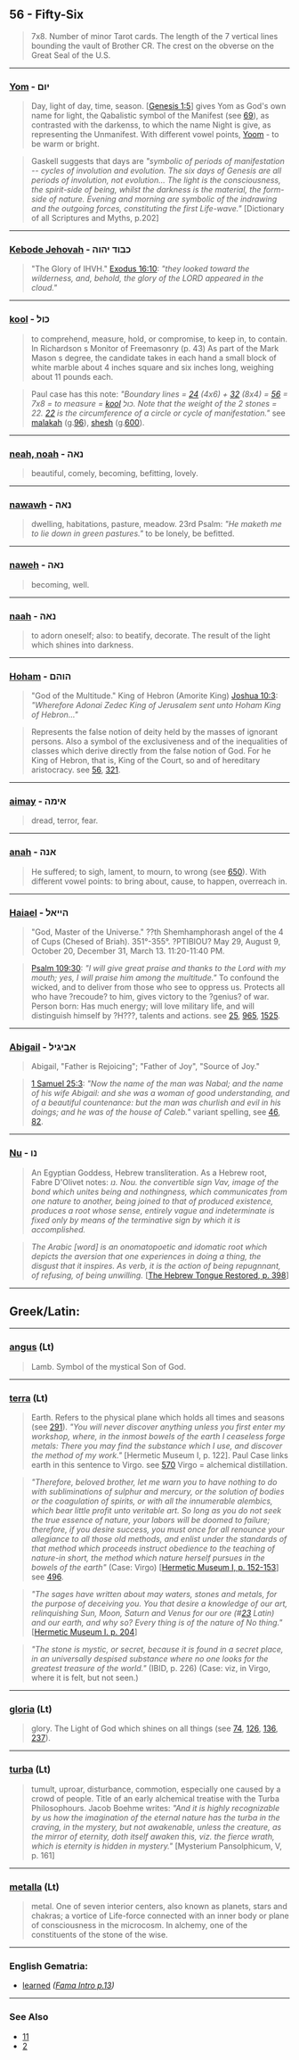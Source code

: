 ## 56 - Fifty-Six
> 7x8. Number of minor Tarot cards. The length of the 7 vertical lines bounding the vault of Brother CR. The crest on the obverse on the Great Seal of the U.S.

---

### [Yom](/keys/IVM) - יום
> Day, light of day, time, season. [[Genesis 1:5](http://biblehub.com/genesis/1-5.htm)] gives Yom as God's own name for light, the Qabalistic symbol of the Manifest (see [69](69)), as contrasted with the darkenss, to which the name Night is give, as representing the Unmanifest. With different vowel points, [Yoom](/keys/IVM) - to be warm or bright.

> Gaskell suggests that days are *"symbolic of periods of manifestation -- cycles of involution and evolution. The six days of Genesis are all periods of involution, not evolution... The light is the consciousness, the spirit-side of being, whilst the darkness is the material, the form-side of nature. Evening and morning are symbolic of the indrawing and the outgoing forces, constituting the first Life-wave."* [Dictionary of all Scriptures and Myths, p.202]

---

### [Kebode Jehovah](/keys/KBVD.IHVH) - כבוד יהוה
> "The Glory of IHVH." [Exodus 16:10](http://biblehub.com/exodus/16-10.htm): *"they looked toward the wilderness, and, behold, the glory of the LORD appeared in the cloud."*

---

### [kool](/keys/KVL) - כול
> to comprehend, measure, hold, or compromise, to keep in, to contain. In Richardson s Monitor of Freemasonry (p. 43) As part of the Mark Mason s degree, the candidate takes in each hand a small block of white marble about 4 inches square and six inches long, weighing about 11 pounds each.

> Paul case has this note: *"Boundary lines = [24](24) (4x6) + [32](32) (8x4) = [56](56) = 7x8 = to measure = [kool](/keys/KVL) כול. Note that the weight of the 2 stones = 22. [22](22) is the circumference of a circle or cycle of manifestation."* see [malakah](/keys/MALAKH) (g.[96](96)), [shesh](/keys/ShSh) (g.[600](600)).

---

### [neah, noah](/keys/NAH) - נאה
> beautiful, comely, becoming, befitting, lovely.

---

### [nawawh](/keys/NAH) - נאה
> dwelling, habitations, pasture, meadow. 23rd Psalm: *"He maketh me to lie down in green pastures."* to be lonely, be befitted.

---

### [naweh](/keys/NAH) - נאה
> becoming, well.

---

### [naah](/keys/NAH) - נאה
> to adorn oneself; also: to beatify, decorate. The result of the light which shines into darkness.

---

### [Hoham](/keys/HVHM) - הוהם
> "God of the Multitude." King of Hebron (Amorite King) [Joshua 10:3](http://biblehub.com/joshua/10-3.htm): *"Wherefore Adonai Zedec King of Jerusalem sent unto Hoham King of Hebron..."*

> Represents the false notion of deity held by the masses of ignorant persons. Also a symbol of the exclusiveness and of the inequalities of classes which derive directly from the false notion of God. For he King of Hebron, that is, King of the Court, so and of hereditary aristocracy. see [56](56), [321](321).

---

### [aimay](/keys/AIMH) - אימה
> dread, terror, fear.

---

### [anah](/keys/ANH) - אנה
> He suffered; to sigh, lament, to mourn, to wrong (see [650](650)). With different vowel points: to bring about, cause, to happen, overreach in.

---

### [Haiael](/keys/HIIAL) - הייאל
> "God, Master of the Universe." ??th Shemhamphorash angel of the 4 of Cups (Chesed of Briah). 351°-355°. ?PTIBIOU? May 29, August 9, October 20, December 31, March 13. 11:20-11:40 PM.

> [Psalm 109:30](http://biblehub.com/psalms/109-30.htm): *"I will give great praise and thanks to the Lord with my mouth; yes, I will praise him among the multitude."* To confound the wicked, and to deliver from those who see to oppress us. Protects all who have ?recoude? to him, gives victory to the ?genius? of war. Person born: Has much energy; will love military life, and will distinguish himself by ?H???, talents and actions. see [25](25), [965](965), [1525](1525).

---

### [Abigail](/keys/ABIGIL) - אביגיל
> Abigail, "Father is Rejoicing"; "Father of Joy", "Source of Joy."

> [1 Samuel 25:3](http://biblehub.com/1_samuel/25-3.htm): *"Now the name of the man was Nabal; and the name of his wife Abigail: and she was a woman of good understanding, and of a beautiful countenance: but the man was churlish and evil in his doings; and he was of the house of Caleb."* variant spelling, see [46](46), [82](82).

---

### [Nu](/keys/NV) - נו
> An Egyptian Goddess, Hebrew transliteration. As a Hebrew root, Fabre D'Olivet notes: *נו. Nou. the convertible sign Vav, image of the bond which unites being and nothingness, which communicates from one nature to another, being joined to that of produced existence, produces a root whose sense, entirely vague and indeterminate is fixed only by means of the terminative sign by which it is accomplished.*

> *The Arabic [word] is an onomatopoetic and idomatic root which depicts the aversion that one experiences in doing a thing, the disgust that it inspires. As verb, it is the action of being repugnnant, of refusing, of being unwilling.* [[The Hebrew Tongue Restored, p. 398](https://archive.org/stream/hebraictongueres00fabriala#page/398)]

---

## Greek/Latin:

---

### [angus](/latin?word=angus) (Lt)
> Lamb. Symbol of the mystical Son of God.

---

### [terra](/latin?word=terra) (Lt)
> Earth. Refers to the physical plane which holds all times and seasons (see [291](291)). *"You will never discover anything unless you first enter my workshop, where, in the inmost bowels of the earth I ceaseless forge metals: There you may find the substance which I use, and discover the method of my work."* [Hermetic Museum I, p. 122]. Paul Case links earth in this sentence to Virgo. see [570](570) Virgo = alchemical distillation.

> *"Therefore, beloved brother, let me warn you to have nothing to do with subliminations of sulphur and mercury, or the solution of bodies or the coagulation of spirits, or with all the innumerable alembics, which bear little profit unto veritable art. So long as you do not seek the true essence of nature, your labors will be doomed to failure; therefore, if you desire success, you must once for all renounce your allegiance to all those old methods, and enlist under the standards of that method which proceeds instruct obedience to the teaching of nature-in short, the method which nature herself pursues in the bowels of the earth"* (Case: Virgo) [[Hermetic Museum I, p. 152-153](https://archive.org/stream/b24927363_0001#page/152)] see [496](496).

> *"The sages have written about may waters, stones and metals, for the purpose of deceiving you. You that desire a knowledge of our art, relinquishing Sun, Moon, Saturn and Venus for our ore (#[23](23) Latin) and our earth, and why so? Every thing is of the nature of No thing."* [[Hermetic Museum I. p. 204](https://archive.org/stream/b24927363_0001#page/204)]

> *"The stone is mystic, or secret, because it is found in a secret place, in an universally despised substance where no one looks for the greatest treasure of the world."* (IBID, p. 226) (Case: viz, in Virgo, where it is felt, but not seen.)

---

### [gloria](/latin?word=gloria) (Lt)
> glory. The Light of God which shines on all things (see [74](74), [126](126), [136](136), [237](237)).

---

### [turba](/latin?word=turba) (Lt)
> tumult, uproar, disturbance, commotion, especially one caused by a crowd of people. Title of an early alchemical treatise with the Turba Philosophours. Jacob Boehme writes: *"And it is highly recognizable by us how the imagination of the eternal nature has the turba in the craving, in the mystery, but not awakenable, unless the creature, as the mirror of eternity, doth itself awaken this, viz. the fierce wrath, which is eternity is hidden in mystery."* [Mysterium Pansolphicum, V, p. 161]

---

### [metalla](/latin?word=metalla) (Lt)
> metal. One of seven interior centers, also known as planets, stars and chakras; a vortice of Life-force connected with an inner body or plane of consciousness in the microcosm. In alchemy, one of the constituents of the stone of the wise.

---

### English Gematria:

- [learned](/english?word=learned) *([Fama Intro p.13](https://archive.org/stream/fameconfessionof00vaug#page/n13))*

---

### See Also

- [11](11)
- [2](2)
